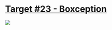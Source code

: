# [Target #23 - Boxception](https://cssbattle.dev/play/23)

![](https://cssbattle.dev/targets/23.png)

